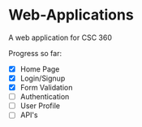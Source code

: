 # Web-Applications
A web application for CSC 360

Progress so far:
- [x] Home Page
- [x] Login/Signup
- [x] Form Validation
- [ ] Authentication
- [ ] User Profile
- [ ] API's
